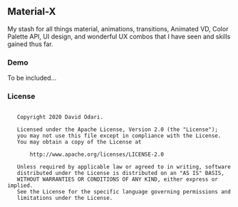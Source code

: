 ## Material-X

My stash for all things material, animations, transitions, Animated VD, Color Palette API, UI design, and wonderful UX combos that I have seen and skills gained thus far.

### Demo

To be included...

### License

```

   Copyright 2020 David Odari.

   Licensed under the Apache License, Version 2.0 (the "License");
   you may not use this file except in compliance with the License.
   You may obtain a copy of the License at

       http://www.apache.org/licenses/LICENSE-2.0

   Unless required by applicable law or agreed to in writing, software
   distributed under the License is distributed on an "AS IS" BASIS,
   WITHOUT WARRANTIES OR CONDITIONS OF ANY KIND, either express or implied.
   See the License for the specific language governing permissions and
   limitations under the License.
   
 ```
